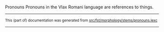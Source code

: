 Pronouns
Pronouns in the Vlax Romani language are references to things.

* * *

<small>This (part of) documentation was generated from [src/fst/morphology/stems/pronouns.lexc](https://github.com/giellalt/lang-rmy/blob/main/src/fst/morphology/stems/pronouns.lexc)</small>

---

